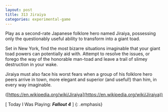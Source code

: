 ```yaml
---
layout: post
title: 313 Jiraiya
categories: experimental-game
---
```

Play as a second-rate Japanese folklore hero named Jiraiya, possessing only the questionably useful ability to transform into a giant toad.

Set in New York, find the most bizarre situations imaginable that your giant toad powers can potentially aid with.  Attempt to resolve the issues, or forego the way of the honorable man-toad and leave a trail of slimey destruction in your wake.

Jiraiya must also face his worst fears when a group of his folklore hero peers arrive in town, more elegant and superior (and useful!) than him, in every way imaginable.

([https://en.wikipedia.org/wiki/Jiraiya](https://en.wikipedia.org/wiki/Jiraiya))

[ Today I Was Playing: ***Fallout 4*** ]
{: .emphasis}

